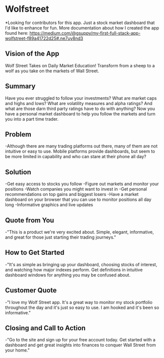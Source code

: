 # Wolfstreet
*Looking for contributors for this app. Just a stock market dashboard that I'd like to enhance for fun. More documentation about how I created the app found here:
https://medium.com/@gsuppy/my-first-full-stack-app-wolfstreet-f89a41722d25#.ne7uy8nd3

## Vision of the App ##
  Wolf Street Takes on Daily Market Education!
  Transform from a sheep to a wolf as you take on the markets of Wall Street.

## Summary ##
  Have you ever struggled to follow your investments? What are market caps and highs and lows? What are volatility measures and alpha ratings? And what are those darn third party ratings have to do with anything? Now you have a personal market dashboard to help you follow the markets and turn you into a part time trader.

## Problem ##
  -Although there are many trading platforms out there, many of them are not intuitive or easy to use. Mobile platforms provide dashboards, but seem to be more limited in capability and who can stare at their phone all day?

## Solution ##
  -Get easy access to stocks you follow
  -Figure out markets and monitor your positions
  -Watch companies you might want to invest in
  -Get personal recommendations on top gains and biggest losers
  -Have a market dashboard on your browser that you can use to monitor positions all day long
  -Informative graphics and live updates

## Quote from You ##
  -"This is a  product we're very excited about. Simple, elegant, informative, and great for those just starting their trading journeys."

## How to Get Started ##
  -"It's as simple as bringing up your dashboard, choosing stocks of interest, and watching how major indexes perform. Get definitions in intuitive dashboard windows for anything you may be confused about.

## Customer Quote ##
  -"I love my Wolf Street app. It's a great way to monitor my stock portfolio throughout the day and it's just so easy to use. I am hooked and it's been so informative."

## Closing and Call to Action ##
  -"Go to the site and sign up for your free account today. Get started with a dashboard and get great insights into finances to conquer Wall Street from your home."

